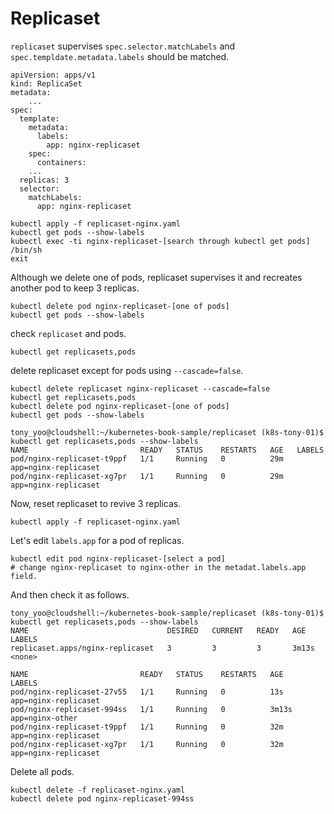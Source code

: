 # Replicaset

`replicaset` supervises
`spec.selector.matchLabels` and `spec.templdate.metadata.labels` should be matched.

```
apiVersion: apps/v1
kind: ReplicaSet
metadata:
	...
spec:
  template:
    metadata:
      labels:
        app: nginx-replicaset
    spec:
      containers:
	...
  replicas: 3
  selector:
    matchLabels:
      app: nginx-replicaset
```

```
kubectl apply -f replicaset-nginx.yaml
kubectl get pods --show-labels
kubectl exec -ti nginx-replicaset-[search through kubectl get pods] /bin/sh
exit
```

Although we delete one of pods, replicaset supervises it and recreates another pod to keep 3 replicas.
```
kubectl delete pod nginx-replicaset-[one of pods]
kubectl get pods --show-labels
```

check `replicaset` and pods.

```
kubectl get replicasets,pods
```

delete replicaset except for pods using `--cascade=false`.

```
kubectl delete replicaset nginx-replicaset --cascade=false
kubectl get replicasets,pods
kubectl delete pod nginx-replicaset-[one of pods]
kubectl get pods --show-labels
``` 

```
tony_yoo@cloudshell:~/kubernetes-book-sample/replicaset (k8s-tony-01)$ kubectl get replicasets,pods --show-labels
NAME                         READY   STATUS    RESTARTS   AGE   LABELS
pod/nginx-replicaset-t9ppf   1/1     Running   0          29m   app=nginx-replicaset
pod/nginx-replicaset-xg7pr   1/1     Running   0          29m   app=nginx-replicaset
```

Now, reset replicaset to revive 3 replicas.

```
kubectl apply -f replicaset-nginx.yaml 
```

Let's edit `labels.app` for a pod of replicas.

```
kubectl edit pod nginx-replicaset-[select a pod]
# change nginx-replicaset to nginx-other in the metadat.labels.app field.
```

And then check it as follows.

```
tony_yoo@cloudshell:~/kubernetes-book-sample/replicaset (k8s-tony-01)$ kubectl get replicasets,pods --show-labels
NAME                               DESIRED   CURRENT   READY   AGE     LABELS
replicaset.apps/nginx-replicaset   3         3         3       3m13s   <none>

NAME                         READY   STATUS    RESTARTS   AGE     LABELS
pod/nginx-replicaset-27v55   1/1     Running   0          13s     app=nginx-replicaset
pod/nginx-replicaset-994ss   1/1     Running   0          3m13s   app=nginx-other
pod/nginx-replicaset-t9ppf   1/1     Running   0          32m     app=nginx-replicaset
pod/nginx-replicaset-xg7pr   1/1     Running   0          32m     app=nginx-replicaset
```

Delete all pods. 
```
kubectl delete -f replicaset-nginx.yaml
kubectl delete pod nginx-replicaset-994ss
```
